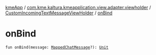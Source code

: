 [kmeApp](../../index.md) / [com.kme.kaltura.kmeapplication.view.adapter.viewholder](../index.md) / [CustomIncomingTextMessageViewHolder](index.md) / [onBind](./on-bind.md)

# onBind

`fun onBind(message: `[`MappedChatMessage`](../../com.kme.kaltura.kmeapplication.data/-mapped-chat-message/index.md)`?): `[`Unit`](https://kotlinlang.org/api/latest/jvm/stdlib/kotlin/-unit/index.html)